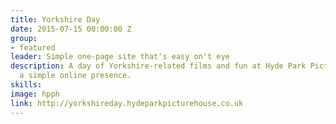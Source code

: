 ```yaml
---
title: Yorkshire Day
date: 2015-07-15 00:00:00 Z
group:
- featured
leader: Simple one-page site that's easy on't eye
description: A day of Yorkshire-related films and fun at Hyde Park Picture House needed
  a simple online presence.
skills:
image: hpph
link: http://yorkshireday.hydeparkpicturehouse.co.uk
---
```



